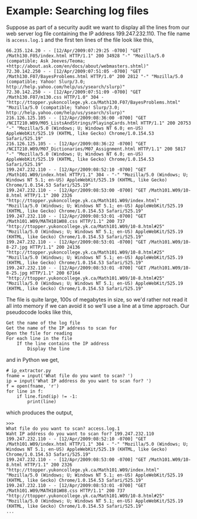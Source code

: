 # Example: Searching log files

Suppose as part of a security audit we want to display all the lines
from our web server log file containing the IP address 199.247.232.110.
The file name is `access.log.1` and the first ten lines of the file look
like this,

    66.235.124.20 - - [12/Apr/2009:07:29:25 -0700] "GET /Math130.F05/index.html HTTP/1.1" 200 34928 "-" "Mozilla/5.0 (compatible; Ask Jeeves/Teoma; +http://about.ask.com/en/docs/about/webmasters.shtml)"
    72.30.142.250 - - [12/Apr/2009:07:51:05 -0700] "GET /Math130.F07/BayesProblems.html HTTP/1.0" 200 2812 "-" "Mozilla/5.0 (compatible; Yahoo! Slurp/3.0; http://help.yahoo.com/help/us/ysearch/slurp)"
    72.30.142.250 - - [12/Apr/2009:07:51:09 -0700] "GET /Math130.F07/m130.css HTTP/1.0" 304 - "http://ttopper.yukoncollege.yk.ca/Math130.F07/BayesProblems.html" "Mozilla/5.0 (compatible; Yahoo! Slurp/3.0; http://help.yahoo.com/help/us/ysearch/slurp)"
    216.126.125.105 - - [12/Apr/2009:08:36:00 -0700] "GET /NCIT210.W09/M05_ListsAndStrings/PlayingCards.html HTTP/1.1" 200 20753 "-" "Mozilla/5.0 (Windows; U; Windows NT 6.0; en-US) AppleWebKit/525.19 (KHTML, like Gecko) Chrome/1.0.154.53 Safari/525.19"
    216.126.125.105 - - [12/Apr/2009:08:36:22 -0700] "GET /NCIT210.W09/M07_Dictionaries/M07_Assignment.html HTTP/1.1" 200 5817 "-" "Mozilla/5.0 (Windows; U; Windows NT 6.0; en-US) AppleWebKit/525.19 (KHTML, like Gecko) Chrome/1.0.154.53 Safari/525.19"
    199.247.232.110 - - [12/Apr/2009:08:52:10 -0700] "GET /Math101.W09/index.html HTTP/1.1" 304 - "-" "Mozilla/5.0 (Windows; U; Windows NT 5.1; en-US) AppleWebKit/525.19 (KHTML, like Gecko) Chrome/1.0.154.53 Safari/525.19"
    199.247.232.110 - - [12/Apr/2009:08:53:00 -0700] "GET /Math101.W09/10-8.html HTTP/1.1" 200 2326 "http://ttopper.yukoncollege.yk.ca/Math101.W09/index.html" "Mozilla/5.0 (Windows; U; Windows NT 5.1; en-US) AppleWebKit/525.19 (KHTML, like Gecko) Chrome/1.0.154.53 Safari/525.19"
    199.247.232.110 - - [12/Apr/2009:08:53:01 -0700] "GET /Math101.W09/MATH101W08.css HTTP/1.1" 200 737 "http://ttopper.yukoncollege.yk.ca/Math101.W09/10-8.html#25" "Mozilla/5.0 (Windows; U; Windows NT 5.1; en-US) AppleWebKit/525.19 (KHTML, like Gecko) Chrome/1.0.154.53 Safari/525.19"
    199.247.232.110 - - [12/Apr/2009:08:53:01 -0700] "GET /Math101.W09/10-8-27.jpg HTTP/1.1" 200 24136 "http://ttopper.yukoncollege.yk.ca/Math101.W09/10-8.html#25" "Mozilla/5.0 (Windows; U; Windows NT 5.1; en-US) AppleWebKit/525.19 (KHTML, like Gecko) Chrome/1.0.154.53 Safari/525.19"
    199.247.232.110 - - [12/Apr/2009:08:53:01 -0700] "GET /Math101.W09/10-8-25.jpg HTTP/1.1" 200 67164 "http://ttopper.yukoncollege.yk.ca/Math101.W09/10-8.html#25" "Mozilla/5.0 (Windows; U; Windows NT 5.1; en-US) AppleWebKit/525.19 (KHTML, like Gecko) Chrome/1.0.154.53 Safari/525.19"

The file is quite large, 100s of megabytes in size, so we'd rather not
read it all into memory if we can avoid it so we'll use a line at a
time approach. Our pseudocode looks like this,

    Get the name of the log file
    Get the name of the IP address to scan for
    Open the file for reading
    For each line in the file
        If the line contains the IP address
            Display the line

and in Python we get,

    # ip_extractor.py
    fname = input('What file do you want to scan? ')
    ip = input('What IP address do you want to scan for? ')
    f = open(fname, 'r')
    for line in f:
        if line.find(ip) != -1:
            print(line)

which produces the output,

    >>> 
    What file do you want to scan? access.log.1
    Waht IP address do you want to scan for? 199.247.232.110
    199.247.232.110 - - [12/Apr/2009:08:52:10 -0700] "GET /Math101.W09/index.html HTTP/1.1" 304 - "-" "Mozilla/5.0 (Windows; U; Windows NT 5.1; en-US) AppleWebKit/525.19 (KHTML, like Gecko) Chrome/1.0.154.53 Safari/525.19"
    199.247.232.110 - - [12/Apr/2009:08:53:00 -0700] "GET /Math101.W09/10-8.html HTTP/1.1" 200 2326 "http://ttopper.yukoncollege.yk.ca/Math101.W09/index.html" "Mozilla/5.0 (Windows; U; Windows NT 5.1; en-US) AppleWebKit/525.19 (KHTML, like Gecko) Chrome/1.0.154.53 Safari/525.19"
    199.247.232.110 - - [12/Apr/2009:08:53:01 -0700] "GET /Math101.W09/MATH101W08.css HTTP/1.1" 200 737 "http://ttopper.yukoncollege.yk.ca/Math101.W09/10-8.html#25" "Mozilla/5.0 (Windows; U; Windows NT 5.1; en-US) AppleWebKit/525.19 (KHTML, like Gecko) Chrome/1.0.154.53 Safari/525.19"
    ...
